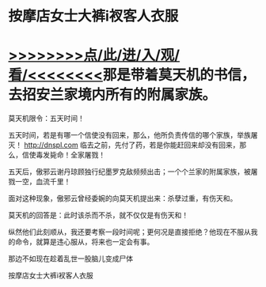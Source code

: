 # 按摩店女士大裤i衩客人衣服

# <a href="https://https://github.com/kiuhd/dfrw/issues/1">>>>>>>>>点/此/进/入/观/看/<<<<<<<<</a>那是带着莫天机的书信，去招安兰家境内所有的附属家族。

莫天机限令：五天时间！

五天时间，若是有哪一个信使没有回来，那么，他所负责传信的哪个家族，举族屠灭！
http://dnspl.com
临去之前，先付了药，若是你能赶回来却没有回来，那么，信使毒发毙命！全家屠戮！

五天后，傲邪云谢丹琼顾独行纪墨罗克敌频频出击；一个个兰家的附属家族，被屠戮一空，血流千里！

面对这种现象，傲邪云曾经委婉的向莫天机提出来：杀孽过重，有伤天和。

莫天机的回答是：此时该杀而不杀，就不仅仅是有伤天和！

纵然他们此刻顺从，我还要考察一段时间呢；更何况是直接拒绝？他现在不服从我的命令，就算是违心服从，将来也一定会有事。

那边不如现在趁着乱世一股脑儿变成尸体

按摩店女士大裤i衩客人衣服
